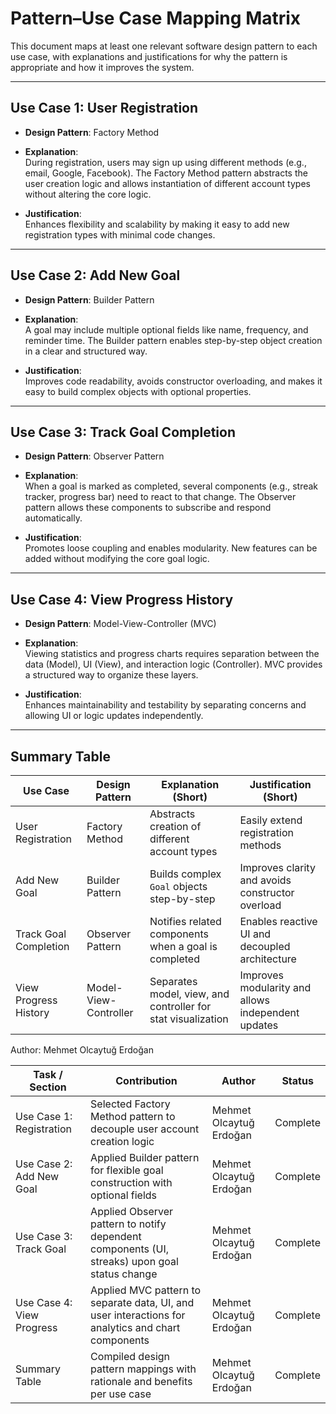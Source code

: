 # Pattern–Use Case Mapping Matrix

This document maps at least one relevant software design pattern to each use case, with explanations and justifications for why the pattern is appropriate and how it improves the system.

---

## Use Case 1: User Registration

- **Design Pattern**: Factory Method

- **Explanation**:  
  During registration, users may sign up using different methods (e.g., email, Google, Facebook). The Factory Method pattern abstracts the user creation logic and allows instantiation of different account types without altering the core logic.

- **Justification**:  
  Enhances flexibility and scalability by making it easy to add new registration types with minimal code changes.

---

## Use Case 2: Add New Goal

- **Design Pattern**: Builder Pattern

- **Explanation**:  
  A goal may include multiple optional fields like name, frequency, and reminder time. The Builder pattern enables step-by-step object creation in a clear and structured way.

- **Justification**:  
  Improves code readability, avoids constructor overloading, and makes it easy to build complex objects with optional properties.

---

## Use Case 3: Track Goal Completion

- **Design Pattern**: Observer Pattern

- **Explanation**:  
  When a goal is marked as completed, several components (e.g., streak tracker, progress bar) need to react to that change. The Observer pattern allows these components to subscribe and respond automatically.

- **Justification**:  
  Promotes loose coupling and enables modularity. New features can be added without modifying the core goal logic.

---

## Use Case 4: View Progress History

- **Design Pattern**: Model-View-Controller (MVC)

- **Explanation**:  
  Viewing statistics and progress charts requires separation between the data (Model), UI (View), and interaction logic (Controller). MVC provides a structured way to organize these layers.

- **Justification**:  
  Enhances maintainability and testability by separating concerns and allowing UI or logic updates independently.

---

## Summary Table

| Use Case                | Design Pattern           | Explanation (Short)                                                  | Justification (Short)                                               |
|-------------------------|--------------------------|-----------------------------------------------------------------------|----------------------------------------------------------------------|
| User Registration       | Factory Method           | Abstracts creation of different account types                         | Easily extend registration methods                                  |
| Add New Goal            | Builder Pattern          | Builds complex `Goal` objects step-by-step                            | Improves clarity and avoids constructor overload                    |
| Track Goal Completion   | Observer Pattern         | Notifies related components when a goal is completed                  | Enables reactive UI and decoupled architecture                      |
| View Progress History   | Model-View-Controller    | Separates model, view, and controller for stat visualization          | Improves modularity and allows independent updates                  |



Author: Mehmet Olcaytuğ Erdoğan

| Task / Section             | Contribution                                                                                          | Author                    | Status   |
|----------------------------|-------------------------------------------------------------------------------------------------------|---------------------------|----------|
| Use Case 1: Registration   | Selected Factory Method pattern to decouple user account creation logic                              | Mehmet Olcaytuğ Erdoğan   | Complete |
| Use Case 2: Add New Goal   | Applied Builder pattern for flexible goal construction with optional fields                          | Mehmet Olcaytuğ Erdoğan   | Complete |
| Use Case 3: Track Goal     | Applied Observer pattern to notify dependent components (UI, streaks) upon goal status change         | Mehmet Olcaytuğ Erdoğan   | Complete |
| Use Case 4: View Progress  | Applied MVC pattern to separate data, UI, and user interactions for analytics and chart components    | Mehmet Olcaytuğ Erdoğan   | Complete |
| Summary Table              | Compiled design pattern mappings with rationale and benefits per use case                            | Mehmet Olcaytuğ Erdoğan   | Complete |
